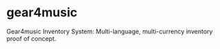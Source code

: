 # gear4music
Gear4music Inventory System: Multi-language, multi-currency inventory proof of concept.
